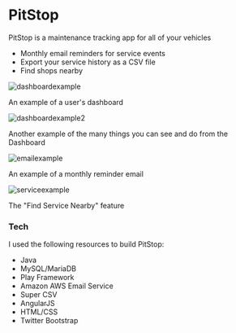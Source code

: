 # PitStop

PitStop is a maintenance tracking app for all of your vehicles

  - Monthly email reminders for service events
  - Export your service history as a CSV file
  - Find shops nearby
  
![dashboardexample](https://user-images.githubusercontent.com/24253287/28283602-ca629988-6af3-11e7-83fa-d5d037313656.JPG)

An example of a user's dashboard

![dashboardexample2](https://user-images.githubusercontent.com/24253287/28284940-7adceeea-6af8-11e7-9fab-6f616d11a209.JPG)

Another example of the many things you can see and do from the Dashboard

![emailexample](https://user-images.githubusercontent.com/24253287/28281545-1ac8ff54-6aed-11e7-8080-8710eab9bc6c.JPG)

An example of a monthly reminder email

![serviceexample](https://user-images.githubusercontent.com/24253287/28282970-e83cba4e-6af1-11e7-959b-6a8463230825.JPG)

The "Find Service Nearby" feature

### Tech
I used the following resources to build PitStop:

* Java
* MySQL/MariaDB
* Play Framework
* Amazon AWS Email Service
* Super CSV
* AngularJS
* HTML/CSS
* Twitter Bootstrap
